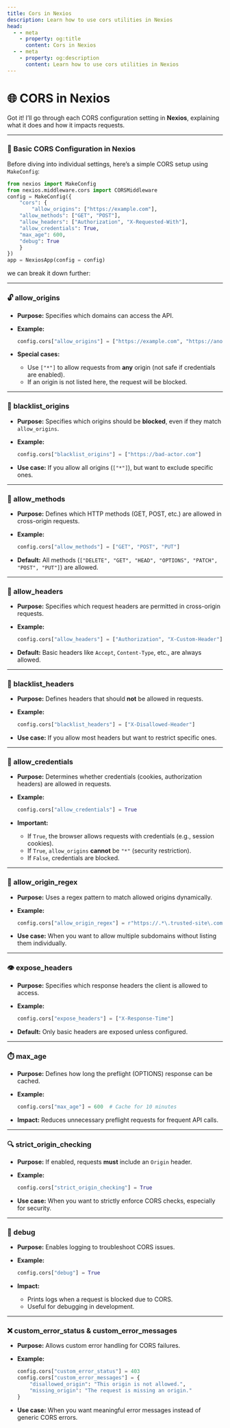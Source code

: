 ```yaml
---
title: Cors in Nexios
description: Learn how to use cors utilities in Nexios
head:
  - - meta
    - property: og:title
      content: Cors in Nexios
  - - meta
    - property: og:description
      content: Learn how to use cors utilities in Nexios
---
```

# 🌐 CORS in Nexios

Got it! I’ll go through each CORS configuration setting in **Nexios**, explaining what it does and how it impacts requests.

***

### 🚀 Basic CORS Configuration in Nexios

Before diving into individual settings, here’s a simple CORS setup using `MakeConfig`:

```python
from nexios import MakeConfig
from nexios.middleware.cors import CORSMiddleware
config = MakeConfig({
    "cors": {
        "allow_origins": ["https://example.com"],
    "allow_methods": ["GET", "POST"],
    "allow_headers": ["Authorization", "X-Requested-With"],
    "allow_credentials": True,
    "max_age": 600,
    "debug": True
    }
})
app = NexiosApp(config = config)

```

we can break it down further:

***

### 🔓 allow_origins

* **Purpose:** Specifies which domains can access the API.
*   **Example:**

    ```python
    config.cors["allow_origins"] = ["https://example.com", "https://another-site.com"]
    ```
* **Special cases:**
  * Use `["*"]` to allow requests from **any** origin (not safe if credentials are enabled).
  * If an origin is not listed here, the request will be blocked.

***

### 🚫 blacklist_origins

* **Purpose:** Specifies which origins should be **blocked**, even if they match `allow_origins`.
*   **Example:**

    ```python
    config.cors["blacklist_origins"] = ["https://bad-actor.com"]
    ```
* **Use case:** If you allow all origins (`["*"]`), but want to exclude specific ones.

***

### 🔧 allow_methods

* **Purpose:** Defines which HTTP methods (GET, POST, etc.) are allowed in cross-origin requests.
*   **Example:**

    ```python
    config.cors["allow_methods"] = ["GET", "POST", "PUT"]
    ```
* **Default:** All methods (`["DELETE", "GET", "HEAD", "OPTIONS", "PATCH", "POST", "PUT"]`) are allowed.

***

### 📝 allow_headers

* **Purpose:** Specifies which request headers are permitted in cross-origin requests.
*   **Example:**

    ```python
    config.cors["allow_headers"] = ["Authorization", "X-Custom-Header"]
    ```
* **Default:** Basic headers like `Accept`, `Content-Type`, etc., are always allowed.

***

### 🚫 blacklist_headers

* **Purpose:** Defines headers that should **not** be allowed in requests.
*   **Example:**

    ```python
    config.cors["blacklist_headers"] = ["X-Disallowed-Header"]
    ```
* **Use case:** If you allow most headers but want to restrict specific ones.

***

### 🔑 allow_credentials

* **Purpose:** Determines whether credentials (cookies, authorization headers) are allowed in requests.
*   **Example:**

    ```python
    config.cors["allow_credentials"] = True
    ```
* **Important:**
  * If `True`, the browser allows requests with credentials (e.g., session cookies).
  * If `True`, `allow_origins` **cannot** be `"*"` (security restriction).
  * If `False`, credentials are blocked.

***

### 🎯 allow_origin_regex

* **Purpose:** Uses a regex pattern to match allowed origins dynamically.
*   **Example:**

    ```python
    config.cors["allow_origin_regex"] = r"https://.*\.trusted-site\.com"
    ```
* **Use case:** When you want to allow multiple subdomains without listing them individually.

***

### 👁️ expose_headers

* **Purpose:** Specifies which response headers the client is allowed to access.
*   **Example:**

    ```python
    config.cors["expose_headers"] = ["X-Response-Time"]
    ```
* **Default:** Only basic headers are exposed unless configured.

***

### ⏱️ max_age

* **Purpose:** Defines how long the preflight (OPTIONS) response can be cached.
*   **Example:**

    ```python
    config.cors["max_age"] = 600  # Cache for 10 minutes
    ```
* **Impact:** Reduces unnecessary preflight requests for frequent API calls.

***

### 🔍 strict_origin_checking

* **Purpose:** If enabled, requests **must** include an `Origin` header.
*   **Example:**

    ```python
    config.cors["strict_origin_checking"] = True
    ```
* **Use case:** When you want to strictly enforce CORS checks, especially for security.

***

### 🐛 debug

* **Purpose:** Enables logging to troubleshoot CORS issues.
*   **Example:**

    ```python
    config.cors["debug"] = True
    ```
* **Impact:**
  * Prints logs when a request is blocked due to CORS.
  * Useful for debugging in development.

***

### ❌ custom_error_status & custom_error_messages

* **Purpose:** Allows custom error handling for CORS failures.
*   **Example:**

    ```python
    config.cors["custom_error_status"] = 403
    config.cors["custom_error_messages"] = {
        "disallowed_origin": "This origin is not allowed.",
        "missing_origin": "The request is missing an origin."
    }
    ```
* **Use case:** When you want meaningful error messages instead of generic CORS errors.
